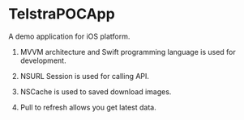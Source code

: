 # TelstraPOCApp

A demo application for iOS platform.

1) MVVM architecture and Swift programming language is used for development.

2) NSURL Session is used for calling API.

3) NSCache is used to saved download images.

4) Pull to refresh allows you get latest data.
